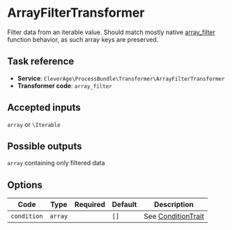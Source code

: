 ArrayFilterTransformer
======================

Filter data from an iterable value. Should match mostly native [array_filter](https://secure.php.net/manual/fr/function.array-filter.php) function behavior, as such array keys are preserved.

Task reference
--------------

* **Service**: `CleverAge\ProcessBundle\Transformer\ArrayFilterTransformer`
* **Transformer code**: `array_filter`

Accepted inputs
---------------

`array` or `\Iterable`

Possible outputs
----------------

`array` containing only filtered data

Options
-------

| Code | Type | Required | Default | Description |
| ---- | ---- | :------: | ------- | ----------- |
| `condition` | `array` | | `[]` | See [ConditionTrait](TODO) |
